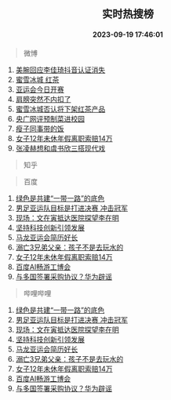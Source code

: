<div align="center"><h2>实时热搜榜</h2><h4>2023-09-19 17:46:01</h4></div>

> 微博  

1. [美腕回应李佳琦抖音认证消失](https://s.weibo.com/weibo?q=%23%E7%BE%8E%E8%85%95%E5%9B%9E%E5%BA%94%E6%9D%8E%E4%BD%B3%E7%90%A6%E6%8A%96%E9%9F%B3%E8%AE%A4%E8%AF%81%E6%B6%88%E5%A4%B1%23&t=31&band_rank=1&Refer=top)<br />
2. [蜜雪冰城 红茶](https://s.weibo.com/weibo?q=%E8%9C%9C%E9%9B%AA%E5%86%B0%E5%9F%8E%20%E7%BA%A2%E8%8C%B6&t=31&band_rank=2&Refer=top)<br />
3. [亚运会今日开赛](https://s.weibo.com/weibo?q=%23%E4%BA%9A%E8%BF%90%E4%BC%9A%E4%BB%8A%E6%97%A5%E5%BC%80%E8%B5%9B%23&t=31&band_rank=3&Refer=top)<br />
4. [肩膀突然不内扣了](https://s.weibo.com/weibo?q=%E8%82%A9%E8%86%80%E7%AA%81%E7%84%B6%E4%B8%8D%E5%86%85%E6%89%A3%E4%BA%86&t=31&band_rank=4&Refer=top)<br />
5. [蜜雪冰城否认将下架红茶产品](https://s.weibo.com/weibo?q=%23%E8%9C%9C%E9%9B%AA%E5%86%B0%E5%9F%8E%E5%90%A6%E8%AE%A4%E5%B0%86%E4%B8%8B%E6%9E%B6%E7%BA%A2%E8%8C%B6%E4%BA%A7%E5%93%81%23&t=31&band_rank=5&Refer=top)<br />
6. [央广网评预制菜进校园](https://s.weibo.com/weibo?q=%23%E5%A4%AE%E5%B9%BF%E7%BD%91%E8%AF%84%E9%A2%84%E5%88%B6%E8%8F%9C%E8%BF%9B%E6%A0%A1%E5%9B%AD%23&t=31&band_rank=6&Refer=top)<br />
7. [瘦子同事带的饭](https://s.weibo.com/weibo?q=%E7%98%A6%E5%AD%90%E5%90%8C%E4%BA%8B%E5%B8%A6%E7%9A%84%E9%A5%AD&t=31&band_rank=7&Refer=top)<br />
8. [女子12年未休年假离职索赔14万](https://s.weibo.com/weibo?q=%23%E5%A5%B3%E5%AD%9012%E5%B9%B4%E6%9C%AA%E4%BC%91%E5%B9%B4%E5%81%87%E7%A6%BB%E8%81%8C%E7%B4%A2%E8%B5%9414%E4%B8%87%23&t=31&band_rank=8&Refer=top)<br />
9. [张凌赫想和虞书欣三搭现代戏](https://s.weibo.com/weibo?q=%23%E5%BC%A0%E5%87%8C%E8%B5%AB%E6%83%B3%E5%92%8C%E8%99%9E%E4%B9%A6%E6%AC%A3%E4%B8%89%E6%90%AD%E7%8E%B0%E4%BB%A3%E6%88%8F%23&t=31&band_rank=9&Refer=top)<br />

> 知乎  


> 百度  

1. [绿色是共建“一带一路”的底色](https://www.baidu.com/s?wd=%E7%BB%BF%E8%89%B2%E6%98%AF%E5%85%B1%E5%BB%BA%E2%80%9C%E4%B8%80%E5%B8%A6%E4%B8%80%E8%B7%AF%E2%80%9D%E7%9A%84%E5%BA%95%E8%89%B2&sa=fyb_news&rsv_dl=fyb_news)<br />
2. [男足亚运队目标是打进决赛 冲击冠军](https://www.baidu.com/s?wd=%E7%94%B7%E8%B6%B3%E4%BA%9A%E8%BF%90%E9%98%9F%E7%9B%AE%E6%A0%87%E6%98%AF%E6%89%93%E8%BF%9B%E5%86%B3%E8%B5%9B+%E5%86%B2%E5%87%BB%E5%86%A0%E5%86%9B&sa=fyb_news&rsv_dl=fyb_news)<br />
3. [现场：文在寅抵达医院探望李在明](https://www.baidu.com/s?wd=%E7%8E%B0%E5%9C%BA%EF%BC%9A%E6%96%87%E5%9C%A8%E5%AF%85%E6%8A%B5%E8%BE%BE%E5%8C%BB%E9%99%A2%E6%8E%A2%E6%9C%9B%E6%9D%8E%E5%9C%A8%E6%98%8E&sa=fyb_news&rsv_dl=fyb_news)<br />
4. [坚持科技创新引领发展](https://www.baidu.com/s?wd=%E5%9D%9A%E6%8C%81%E7%A7%91%E6%8A%80%E5%88%9B%E6%96%B0%E5%BC%95%E9%A2%86%E5%8F%91%E5%B1%95&sa=fyb_news&rsv_dl=fyb_news)<br />
5. [马龙亚运会简历好长](https://www.baidu.com/s?wd=%E9%A9%AC%E9%BE%99%E4%BA%9A%E8%BF%90%E4%BC%9A%E7%AE%80%E5%8E%86%E5%A5%BD%E9%95%BF&sa=fyb_news&rsv_dl=fyb_news)<br />
6. [溺亡3兄弟父亲：孩子不是去玩水的](https://www.baidu.com/s?wd=%E6%BA%BA%E4%BA%A13%E5%85%84%E5%BC%9F%E7%88%B6%E4%BA%B2%EF%BC%9A%E5%AD%A9%E5%AD%90%E4%B8%8D%E6%98%AF%E5%8E%BB%E7%8E%A9%E6%B0%B4%E7%9A%84&sa=fyb_news&rsv_dl=fyb_news)<br />
7. [女子12年未休年假离职索赔14万](https://www.baidu.com/s?wd=%E5%A5%B3%E5%AD%9012%E5%B9%B4%E6%9C%AA%E4%BC%91%E5%B9%B4%E5%81%87%E7%A6%BB%E8%81%8C%E7%B4%A2%E8%B5%9414%E4%B8%87&sa=fyb_news&rsv_dl=fyb_news)<br />
8. [百度AI畅游工博会](https://www.baidu.com/s?wd=%E7%99%BE%E5%BA%A6AI%E7%95%85%E6%B8%B8%E5%B7%A5%E5%8D%9A%E4%BC%9A&sa=fyb_news&rsv_dl=fyb_news)<br />
9. [与多国签署采购协议？华为辟谣](https://www.baidu.com/s?wd=%E4%B8%8E%E5%A4%9A%E5%9B%BD%E7%AD%BE%E7%BD%B2%E9%87%87%E8%B4%AD%E5%8D%8F%E8%AE%AE%EF%BC%9F%E5%8D%8E%E4%B8%BA%E8%BE%9F%E8%B0%A3&sa=fyb_news&rsv_dl=fyb_news)<br />

> 哔哩哔哩  

1. [绿色是共建“一带一路”的底色](https://www.baidu.com/s?wd=%E7%BB%BF%E8%89%B2%E6%98%AF%E5%85%B1%E5%BB%BA%E2%80%9C%E4%B8%80%E5%B8%A6%E4%B8%80%E8%B7%AF%E2%80%9D%E7%9A%84%E5%BA%95%E8%89%B2&sa=fyb_news&rsv_dl=fyb_news)<br />
2. [男足亚运队目标是打进决赛 冲击冠军](https://www.baidu.com/s?wd=%E7%94%B7%E8%B6%B3%E4%BA%9A%E8%BF%90%E9%98%9F%E7%9B%AE%E6%A0%87%E6%98%AF%E6%89%93%E8%BF%9B%E5%86%B3%E8%B5%9B+%E5%86%B2%E5%87%BB%E5%86%A0%E5%86%9B&sa=fyb_news&rsv_dl=fyb_news)<br />
3. [现场：文在寅抵达医院探望李在明](https://www.baidu.com/s?wd=%E7%8E%B0%E5%9C%BA%EF%BC%9A%E6%96%87%E5%9C%A8%E5%AF%85%E6%8A%B5%E8%BE%BE%E5%8C%BB%E9%99%A2%E6%8E%A2%E6%9C%9B%E6%9D%8E%E5%9C%A8%E6%98%8E&sa=fyb_news&rsv_dl=fyb_news)<br />
4. [坚持科技创新引领发展](https://www.baidu.com/s?wd=%E5%9D%9A%E6%8C%81%E7%A7%91%E6%8A%80%E5%88%9B%E6%96%B0%E5%BC%95%E9%A2%86%E5%8F%91%E5%B1%95&sa=fyb_news&rsv_dl=fyb_news)<br />
5. [马龙亚运会简历好长](https://www.baidu.com/s?wd=%E9%A9%AC%E9%BE%99%E4%BA%9A%E8%BF%90%E4%BC%9A%E7%AE%80%E5%8E%86%E5%A5%BD%E9%95%BF&sa=fyb_news&rsv_dl=fyb_news)<br />
6. [溺亡3兄弟父亲：孩子不是去玩水的](https://www.baidu.com/s?wd=%E6%BA%BA%E4%BA%A13%E5%85%84%E5%BC%9F%E7%88%B6%E4%BA%B2%EF%BC%9A%E5%AD%A9%E5%AD%90%E4%B8%8D%E6%98%AF%E5%8E%BB%E7%8E%A9%E6%B0%B4%E7%9A%84&sa=fyb_news&rsv_dl=fyb_news)<br />
7. [女子12年未休年假离职索赔14万](https://www.baidu.com/s?wd=%E5%A5%B3%E5%AD%9012%E5%B9%B4%E6%9C%AA%E4%BC%91%E5%B9%B4%E5%81%87%E7%A6%BB%E8%81%8C%E7%B4%A2%E8%B5%9414%E4%B8%87&sa=fyb_news&rsv_dl=fyb_news)<br />
8. [百度AI畅游工博会](https://www.baidu.com/s?wd=%E7%99%BE%E5%BA%A6AI%E7%95%85%E6%B8%B8%E5%B7%A5%E5%8D%9A%E4%BC%9A&sa=fyb_news&rsv_dl=fyb_news)<br />
9. [与多国签署采购协议？华为辟谣](https://www.baidu.com/s?wd=%E4%B8%8E%E5%A4%9A%E5%9B%BD%E7%AD%BE%E7%BD%B2%E9%87%87%E8%B4%AD%E5%8D%8F%E8%AE%AE%EF%BC%9F%E5%8D%8E%E4%B8%BA%E8%BE%9F%E8%B0%A3&sa=fyb_news&rsv_dl=fyb_news)<br />
